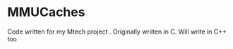 MMUCaches
=========

Code written for my Mtech project . Originally wriiten in C. Will write in C++ too
